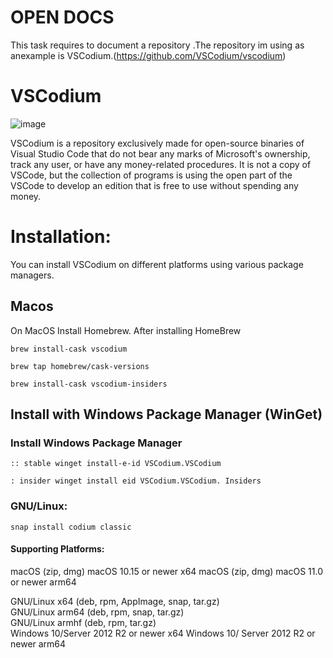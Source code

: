 # OPEN DOCS
This task requires to document a repository .The repository im using as anexample is VSCodium.(https://github.com/VSCodium/vscodium)

# VSCodium

![image](https://github.com/user-attachments/assets/f7e21e9e-0713-4c7a-937c-2e5c3e8fdbe3)

VSCodium is a repository exclusively made for open-source binaries of Visual Studio Code that do not bear any marks of Microsoft's ownership, track any user, or have any money-related procedures. It is not a copy of VSCode, but the collection of programs is using the open part of the VSCode to develop an edition that is free to use without spending any money.

# Installation:

You can install VSCodium on different platforms using various package managers.

## Macos

On MacOS Install Homebrew. After installing HomeBrew

`brew install-cask vscodium`

`brew tap homebrew/cask-versions`

`brew install-cask vscodium-insiders`

## Install with Windows Package Manager (WinGet)

### Install Windows Package Manager

`:: stable winget install-e-id VSCodium.VSCodium`

`: insider winget install eid VSCodium.VSCodium. Insiders`

### GNU/Linux:

`snap install codium classic`

#### Supporting Platforms:

macOS (zip, dmg) macOS 10.15 or newer x64 macOS (zip, dmg) macOS 11.0 or newer arm64

GNU/Linux x64 (deb, rpm, AppImage, snap, tar.gz) <br>
GNU/Linux arm64 (deb, rpm, snap, tar.gz)  <br>
GNU/Linux armhf (deb, rpm, tar.gz)  <br>
Windows 10/Server 2012 R2 or newer x64 Windows 10/ Server 2012 R2 or newer arm64 <br>
